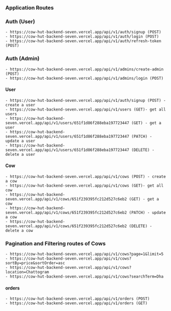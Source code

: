 ### Application Routes

### Auth (User)

    - https://cow-hut-backend-seven.vercel.app/api/v1/auth/signup (POST)
    - https://cow-hut-backend-seven.vercel.app/api/v1/auth/login (POST)
    - https://cow-hut-backend-seven.vercel.app/api/v1/auth/refresh-token (POST)

### Auth (Admin)

    - https://cow-hut-backend-seven.vercel.app/api/v1/admins/create-admin (POST)
    - https://cow-hut-backend-seven.vercel.app/api/v1/admins/login (POST)

#### User

    - https://cow-hut-backend-seven.vercel.app/api/v1/auth/signup (POST) - create a user
    - https://cow-hut-backend-seven.vercel.app/api/v1/users (GET)- get all  users
    - https://cow-hut-backend-seven.vercel.app/api/v1/users/651f1d86f288eba197723447 (GET) - get a user
    - https://cow-hut-backend-seven.vercel.app/api/v1/users/651f1d86f288eba197723447 (PATCH) - update a user
    - https://cow-hut-backend-seven.vercel.app/api/v1/users/651f1d86f288eba197723447 (DELETE) - delete a user

#### Cow

    - https://cow-hut-backend-seven.vercel.app/api/v1/cows (POST) - create a cow
    - https://cow-hut-backend-seven.vercel.app/api/v1/cows (GET)- get all  cow
    - https://cow-hut-backend-seven.vercel.app/api/v1/cows/651f239395fc212d527c6eb2 (GET) - get a cow
    - https://cow-hut-backend-seven.vercel.app/api/v1/cows/651f239395fc212d527c6eb2 (PATCH) - update a cow
    - https://cow-hut-backend-seven.vercel.app/api/v1/cows/651f239395fc212d527c6eb2 (DELETE) - delete a cow

### Pagination and Filtering routes of Cows

    - https://cow-hut-backend-seven.vercel.app/api/v1/cows?page=1&limit=5
    - https://cow-hut-backend-seven.vercel.app/api/v1/cows?sortBy=price&sortOrder=asc
    - https://cow-hut-backend-seven.vercel.app/api/v1/cows?location=Chattogram
    - https://cow-hut-backend-seven.vercel.app/api/v1/cows?searchTerm=Dha

#### orders

    - https://cow-hut-backend-seven.vercel.app/api/v1/orders (POST)
    - https://cow-hut-backend-seven.vercel.app/api/v1/orders (GET)
